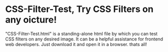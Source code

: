 # CSS-Filter-Test, Try CSS Filters on any oicture!
"CSS-Filter-Test.html" is a standing-alone html file by which you can test CSS filters on any desired image. It can be a helpful assistance for frontend web developers.
Just download it and open it in a browser. thats all!
